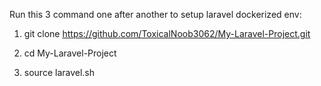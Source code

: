 Run this 3 command one after another to setup laravel dockerized env:

1. git clone https://github.com/ToxicalNoob3062/My-Laravel-Project.git

2. cd My-Laravel-Project

3. source laravel.sh
